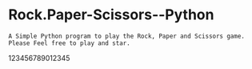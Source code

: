 # Rock.Paper-Scissors--Python
    A Simple Python program to play the Rock, Paper and Scissors game.
    Please Feel free to play and star.
123456789012345
